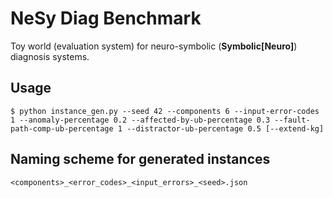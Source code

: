 # NeSy Diag Benchmark

Toy world (evaluation system) for neuro-symbolic (**Symbolic[Neuro]**) diagnosis systems.

## Usage

```
$ python instance_gen.py --seed 42 --components 6 --input-error-codes 1 --anomaly-percentage 0.2 --affected-by-ub-percentage 0.3 --fault-path-comp-ub-percentage 1 --distractor-ub-percentage 0.5 [--extend-kg]
```

## Naming scheme for generated instances

```
<components>_<error_codes>_<input_errors>_<seed>.json
```
